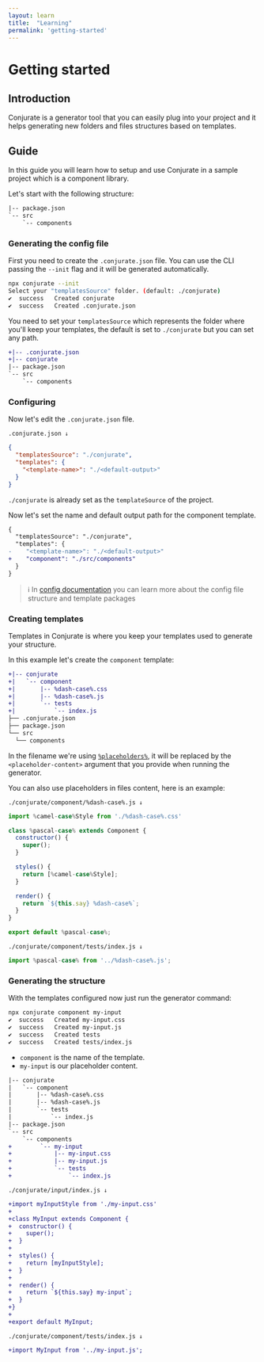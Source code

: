 ```yaml
---
layout: learn
title:  "Learning"
permalink: 'getting-started'
---
```


# Getting started

## Introduction

Conjurate is a generator tool that you can easily plug into your project and it helps generating new folders and files structures based on templates.

## Guide
In this guide you will learn how to setup and use Conjurate in a sample project which is a component library.

Let's start with the following structure:

```diff
|-- package.json
`-- src
    `-- components
```


### Generating the config file

First you need to create the `.conjurate.json` file. You can use the CLI passing the `--init` flag and it will be generated automatically.

```bash
npx conjurate --init
Select your "templatesSource" folder. (default: ./conjurate)
✔  success   Created conjurate
✔  success   Created .conjurate.json
```

You need to set your `templatesSource` which represents the folder where you'll keep your templates, the default is set to `./conjurate` but you can set any path.

```diff
+|-- .conjurate.json
+|-- conjurate
|-- package.json
`-- src
    `-- components
```


### Configuring
Now let's edit the `.conjurate.json` file.

`.conjurate.json ↓`

```json
{
  "templatesSource": "./conjurate",
  "templates": {
    "<template-name>": "./<default-output>"
  }
}
```

`./conjurate` is already set as the `templateSource` of the project.

Now let's set the name and default output path for the component template.

```diff
{
  "templatesSource": "./conjurate",
  "templates": {
-    "<template-name>": "./<default-output>"
+    "component": "./src/components"
  }
}
```

> ℹ️ In [config documentation](/docs/#config) you can learn more about the config file structure and template packages

### Creating templates

Templates in Conjurate is where you keep your templates used to generate your structure.

In this example let's create the `component` template:
```diff
+|-- conjurate
+|   `-- component
+|       |-- %dash-case%.css
+|       |-- %dash-case%.js
+|       `-- tests
+|           `-- index.js
├── .conjurate.json
├── package.json
└── src
  └── components
```

In the filename we're using [`%placeholders%`](/docs/#placeholders), it will be replaced by the `<placeholder-content>` argument that you provide when running the generator.

You can also use placeholders in files content, here is an example:

`./conjurate/component/%dash-case%.js ↓`

```javascript
import %camel-case%Style from './%dash-case%.css' 

class %pascal-case% extends Component {
  constructor() {
    super();
  }

  styles() {
    return [%camel-case%Style];
  }

  render() {
    return `${this.say} %dash-case%`;
  }
}

export default %pascal-case%; 
```

`./conjurate/component/tests/index.js ↓`
```js
import %pascal-case% from '../%dash-case%.js';
```

### Generating the structure

With the templates configured now just run the generator command:

```bash
npx conjurate component my-input
✔  success   Created my-input.css
✔  success   Created my-input.js
✔  success   Created tests
✔  success   Created tests/index.js
```

- `component` is the name of the template.
- `my-input` is our placeholder content.

```diff
|-- conjurate
|   `-- component
|       |-- %dash-case%.css
|       |-- %dash-case%.js
|       `-- tests
|           `-- index.js
|-- package.json
`-- src
    `-- components
+        `-- my-input
+            |-- my-input.css
+            |-- my-input.js
+            `-- tests
+                `-- index.js
```

`./conjurate/input/index.js ↓`
```diff
+import myInputStyle from './my-input.css' 
+
+class MyInput extends Component {
+  constructor() {
+    super();
+  }
+
+  styles() {
+    return [myInputStyle];
+  }
+
+  render() {
+    return `${this.say} my-input`;
+  }
+}
+
+export default MyInput;
```

`./conjurate/component/tests/index.js ↓`
```diff
+import MyInput from '../my-input.js';
```
